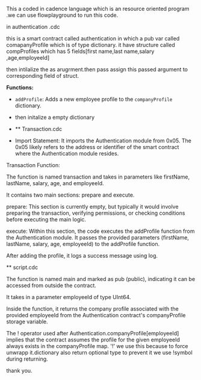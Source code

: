 This a coded in cadence language which is an resource oriented program .we can use flowplayground to run this code.

in authentication .cdc

this is a smart contract called authentication in which a pub var called comapanyProfile which is of type dictionary.
it have structure called compProfiles which has 5 fields[first name,last name,salary ,age,employeeId]

then intilalize the as arugrment.then pass assign this passed argument to corresponding field of struct.

**Functions:**
  - `addProfile`: Adds a new employee profile to the `companyProfile` dictionary.

  - then initalize a empty dictionary

  - ** Transaction.cdc
  - Import Statement: It imports the Authentication module from 0x05. The 0x05 likely refers to the address or identifier of the smart contract where the Authentication module resides.

Transaction Function:

The function is named transaction and takes in parameters like firstName, lastName, salary, age, and employeeId.

It contains two main sections: prepare and execute.

prepare: This section is currently empty, but typically it would involve preparing the transaction, verifying permissions, or checking conditions before executing the main logic.

execute: Within this section, the code executes the addProfile function from the Authentication module. It passes the provided parameters (firstName, lastName, salary, age, employeeId) to the addProfile function.

After adding the profile, it logs a success message using log.


** script.cdc

The function is named main and marked as pub (public), indicating it can be accessed from outside the contract.

It takes in a parameter employeeId of type UInt64.

Inside the function, it returns the company profile associated with the provided employeeId from the Authentication contract's companyProfile storage variable.

The ! operator used after Authentication.companyProfile[employeeId] implies that the contract assumes the profile for the given employeeId always exists in the companyProfile map.
'!' we use this because to force unwrapp it.dictionary also return optional type to prevent it we use !symbol during returning.

thank you.
